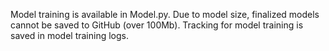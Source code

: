 Model training is available in Model.py. Due to model size, finalized models cannot be saved to GitHub (over 100Mb). Tracking for model training is saved in model training logs.
